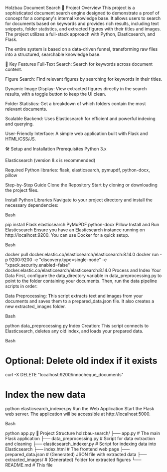 Holzbau Document Search
📄 Project Overview
This project is a sophisticated document search engine designed to demonstrate a proof of concept for a company's internal knowledge base. It allows users to search for documents based on keywords and provides rich results, including text snippets, folder statistics, and extracted figures with their titles and images. The project utilizes a full-stack approach with Python, Elasticsearch, and Flask.

The entire system is based on a data-driven funnel, transforming raw files into a structured, searchable knowledge base.

🚀 Key Features
Full-Text Search: Search for keywords across document content.

Figure Search: Find relevant figures by searching for keywords in their titles.

Dynamic Image Display: View extracted figures directly in the search results, with a toggle button to keep the UI clean.

Folder Statistics: Get a breakdown of which folders contain the most relevant documents.

Scalable Backend: Uses Elasticsearch for efficient and powerful indexing and querying.

User-Friendly Interface: A simple web application built with Flask and HTML/CSS/JS.

🛠️ Setup and Installation
Prerequisites
Python 3.x

Elasticsearch (version 8.x is recommended)

Required Python libraries: flask, elasticsearch, pymupdf, python-docx, pillow

Step-by-Step Guide
Clone the Repository
Start by cloning or downloading the project files.

Install Python Libraries
Navigate to your project directory and install the necessary dependencies:

Bash

pip install Flask elasticsearch PyMuPDF python-docx Pillow
Install and Run Elasticsearch
Ensure you have an Elasticsearch instance running on http://localhost:9200. You can use Docker for a quick setup.

Bash

docker pull docker.elastic.co/elasticsearch/elasticsearch:8.14.0
docker run -p 9200:9200 -e "discovery.type=single-node" -e "xpack.security.enabled=false" docker.elastic.co/elasticsearch/elasticsearch:8.14.0
Process and Index Your Data
First, configure the data_directory variable in data_preprocessing.py to point to the folder containing your documents. Then, run the data pipeline scripts in order:

Data Preprocessing: This script extracts text and images from your documents and saves them to a prepared_data.json file. It also creates a new extracted_images folder.

Bash

python data_preprocessing.py
Index Creation: This script connects to Elasticsearch, deletes any old index, and loads your prepared data.

Bash

# Optional: Delete old index if it exists
curl -X DELETE "localhost:9200/innocheque_documents"

# Index the new data
python elasticsearch_indexer.py
Run the Web Application
Start the Flask web server. The application will be accessible at http://localhost:5000.

Bash

python app.py
📂 Project Structure
holzbau-search/
├── app.py                     # The main Flask application
├── data_preprocessing.py      # Script for data extraction and cleaning
├── elasticsearch_indexer.py   # Script for indexing data into Elasticsearch
├── index.html                 # The frontend web page
├── prepared_data.json         # (Generated) JSON file with extracted data
├── extracted_images/          # (Generated) Folder for extracted figures
└── README.md                  # This file
